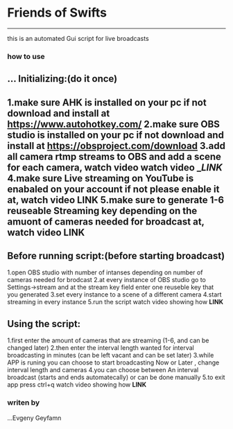 # Friends of Swifts 
------------------------

this is an automated Gui script for live broadcasts

### how to use
...
Initializing:(do it once)
----------------------
1.make sure AHK is installed on your pc if not download and install at https://www.autohotkey.com/
2.make sure OBS studio is installed on your pc if not download and install at https://obsproject.com/download
3.add all camera rtmp streams to OBS and add a scene for each camera, watch video watch video __LINK_
4.make sure Live streaming on YouTube is enabaled on your account if not please enable it at, watch video __LINK__
5.make sure to generate 1-6 reuseable Streaming key depending on the amuont of cameras needed for broadcast at, watch video __LINK__
----------------------

Before running script:(before starting broadcast)
----------------------
1.open OBS studio with number of intanses depending on number of cameras needed for brodcast
2.at every instance of OBS studio go to Settings->stream and at the stream key field enter one reuseble key that you generated
3.set every instance to a scene of a different camera
4.start streaming in every instance
5.run the script
watch video showing how __LINK__

Using the script:
----------------------
1.first enter the amount of cameras that are streaming (1-6, and can be changed later)
2.then enter the interval length wanted for interval broadcasting in minutes (can be left vacant and can be set later)
3.while APP is runing you can choose to start broadcasting Now or Later , change interval length and cameras
4.you can choose between An interval broadcast (starts and ends automatecally) or can be done manually
5.to exit app press ctrl+q
watch video showing how __LINK__

### writen by
...Evgeny Geyfamn
